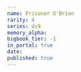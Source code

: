 ```yaml
---
name: Prisoner O'Brien
rarity: 4
series: ds9
memory_alpha:
bigbook_tier: -1
in_portal: true
date:
published: true
---
```



